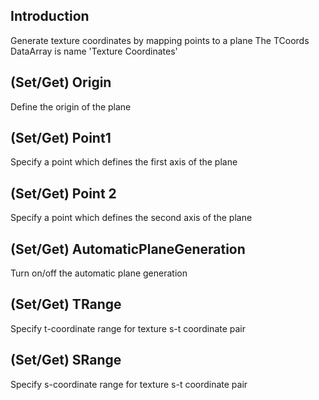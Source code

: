 ## Introduction
Generate texture coordinates by mapping points to a plane
The TCoords DataArray is name 'Texture Coordinates'

## (Set/Get) Origin
Define the origin of the plane

## (Set/Get) Point1
Specify a point which defines the first axis of the plane

## (Set/Get) Point 2
Specify a point which defines the second axis of the plane

## (Set/Get) AutomaticPlaneGeneration
Turn on/off the automatic plane generation

## (Set/Get) TRange
Specify t-coordinate range for texture s-t coordinate pair

## (Set/Get) SRange
Specify s-coordinate range for texture s-t coordinate pair